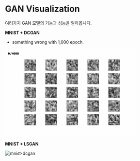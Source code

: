# GAN Visualization

여러가지 GAN 모델의 기능과 성능을 알아봅니다.

**MNIST + DCGAN** 

- something wrong with 1,000 epoch.

![mnist-dcgan](gifs/mnist-dcgan.gif)

**MNIST + LSGAN**

![mnist-dcgan](gifs/mnist-lsgan.gif)


